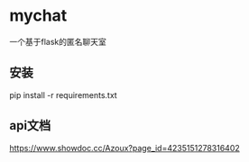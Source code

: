 # mychat
一个基于flask的匿名聊天室
## 安装
pip install -r requirements.txt
## api文档
https://www.showdoc.cc/Azoux?page_id=4235151278316402
